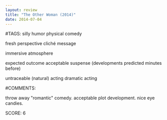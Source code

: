```yaml
---
layout: review
title: "The Other Woman (2014)"
date: 2014-07-04
---
```


#TAGS:
silly humor
physical comedy

fresh perspective
cliché message

immersive atmosphere

expected outcome
acceptable suspense (developments predicted minutes before)

untraceable (natural) acting
dramatic acting

#COMMENTS:

throw away "romantic" comedy. acceptable plot development. nice eye candies.





SCORE:
6
